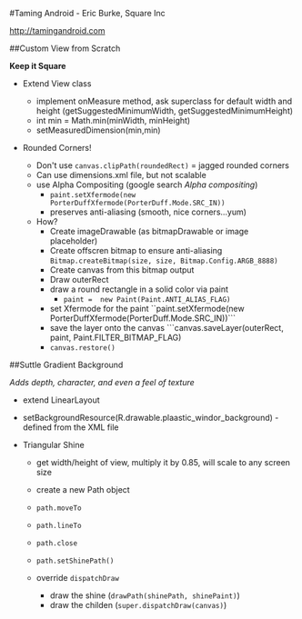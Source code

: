 #Taming Android - Eric Burke, Square Inc

http://tamingandroid.com

##Custom View from Scratch

**Keep it Square**

* Extend View class
    * implement onMeasure method, ask superclass for default width and height (getSuggestedMinimumWidth, getSuggestedMinimumHeight)
    * int min = Math.min(minWidth, minHeight)
    * setMeasuredDimension(min,min)

* Rounded Corners!
    * Don't use ```canvas.clipPath(roundedRect)``` = jagged rounded corners
    * Can use dimensions.xml file, but not scalable
    * use Alpha Compositing (google search _Alpha compositing_)
        * ```paint.setXfermode(new PorterDuffXfermode(PorterDuff.Mode.SRC_IN))```
        * preserves anti-aliasing (smooth, nice corners…yum)
    * How?
        * Create imageDrawable (as bitmapDrawable or image placeholder)
        * Create offscren bitmap to ensure anti-aliasing ```Bitmap.createBitmap(size, size, Bitmap.Config.ARGB_8888)```
        * Create canvas from this bitmap output
        * Draw outerRect
        * draw a round rectangle in a solid color via paint
            * ```paint =  new Paint(Paint.ANTI_ALIAS_FLAG)```
        * set Xfermode for the paint ``paint.setXfermode(new PorterDuffXfermode(PorterDuff.Mode.SRC_IN))```
        * save the layer onto the canvas ```canvas.saveLayer(outerRect, paint, Paint.FILTER_BITMAP_FLAG)
        * ```canvas.restore()```
        
##Suttle Gradient Background

_Adds depth, character, and even a feel of texture_

* extend LinearLayout
* setBackgroundResource(R.drawable.plaastic_windor_background) - defined from the XML file

* Triangular Shine
    * get width/height of view, multiply it by 0.85, will scale to any screen size
    * create a new Path object
    * ```path.moveTo```
    * ```path.lineTo```
    * ```path.close```
    * ```path.setShinePath()```
    
    * override ```dispatchDraw```
        * draw the shine (```drawPath(shinePath, shinePaint)```)
        * draw the childen (```super.dispatchDraw(canvas)```)

